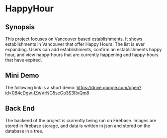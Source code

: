 # HappyHour 

## Synopsis

This project focuses on Vancouver based establishments.  It shows establishments in Vancouver that offer Happy Hours.  The list is ever expanding.  Users can add establishments, confirm an establishments happy hour, and view happy-hours that are currently happening and happy-hours that have expired.

## Mini Demo

The following link is a short demo: https://drive.google.com/open?id=0B4cDgw-lZwVrNG5seGo3S3RvQm8


## Back End

The backend of the project is currently being run on Firebase.  Images are stored in firebase storage, and data is written in json and stored on the database in a tree.
